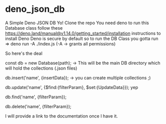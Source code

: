 # deno_json_db
A Simple Deno JSON DB
Yo!
Clone the repo
You need deno to run this Database class 
follow these https://deno.land/manual@v1.14.0/getting_started/installation instructions to install Deno
Deno is secure by default so to run the DB Class
you gotta run => deno run -A ./index.js (-A -> grants all permissions)

So here's the deal 

const db = new Database(path); -> This will be the main DB directory which will hold the collections (.json files)

db.insert('name', {insertData}); -> you can create multiple collections ;)

db.update('name', {$find:{filterParam}, $set:{UpdateData}}); yep

db.find('name', {filterParam});

db.delete('name', {filterParam});

I will provide a link to the documentation once I have it. 
